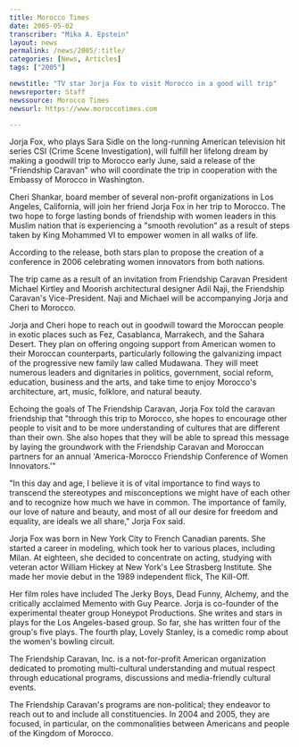 ```yaml
---
title: Morocco Times
date: 2005-05-02
transcriber: "Mika A. Epstein"
layout: news
permalink: /news/2005/:title/
categories: [News, Articles]
tags: ["2005"]

newstitle: "TV star Jorja Fox to visit Morocco in a good will trip"
newsreporter: Staff
newssource: Morocco Times
newsurl: https://www.moroccotimes.com

---
```

Jorja Fox, who plays Sara Sidle on the long-running American television hit series CSI (Crime Scene Investigation), will fulfill her lifelong dream by making a goodwill trip to Morocco early June, said a release of the "Friendship Caravan" who will coordinate the trip in cooperation with the Embassy of Morocco in Washington.

Cheri Shankar, board member of several non-profit organizations in Los Angeles, California, will join her friend Jorja Fox in her trip to Morocco. The two hope to forge lasting bonds of friendship with women leaders in this Muslim nation that is experiencing a "smooth revolution" as a result of steps taken by King Mohammed VI to empower women in all walks of life.

According to the release, both stars plan to propose the creation of a conference in 2006 celebrating women innovators from both nations.

The trip came as a result of an invitation from Friendship Caravan President Michael Kirtley and Moorish architectural designer Adil Naji, the Friendship Caravan's Vice-President. Naji and Michael will be accompanying Jorja and Cheri to Morocco.

Jorja and Cheri hope to reach out in goodwill toward the Moroccan people in exotic places such as Fez, Casablanca, Marrakech, and the Sahara Desert. They plan on offering ongoing support from American women to their Moroccan counterparts, particularly following the galvanizing impact of the progressive new family law called Mudawana. They will meet numerous leaders and dignitaries in politics, government, social reform, education, business and the arts, and take time to enjoy Morocco's architecture, art, music, folklore, and natural beauty.

Echoing the goals of The Friendship Caravan, Jorja Fox told the caravan friendship that "through this trip to Morocco, she hopes to encourage other people to visit and to be more understanding of cultures that are different than their own. She also hopes that they will be able to spread this message by laying the groundwork with the Friendship Caravan and Moroccan partners for an annual 'America-Morocco Friendship Conference of Women Innovators.'"

"In this day and age, I believe it is of vital importance to find ways to transcend the stereotypes and misconceptions we might have of each other and to recognize how much we have in common. The importance of family, our love of nature and beauty, and most of all our desire for freedom and equality, are ideals we all share," Jorja Fox said.

Jorja Fox was born in New York City to French Canadian parents. She started a career in modeling, which took her to various places, including Milan. At eighteen, she decided to concentrate on acting, studying with veteran actor William Hickey at New York's Lee Strasberg Institute. She made her movie debut in the 1989 independent flick, The Kill-Off.

Her film roles have included The Jerky Boys, Dead Funny, Alchemy, and the critically acclaimed Memento with Guy Pearce. Jorja is co-founder of the experimental theater group Honeypot Productions. She writes and stars in plays for the Los Angeles-based group. So far, she has written four of the group's five plays. The fourth play, Lovely Stanley, is a comedic romp about the women's bowling circuit.

The Friendship Caravan, Inc. is a not-for-profit American organization dedicated to promoting multi-cultural understanding and mutual respect through educational programs, discussions and media-friendly cultural events.

The Friendship Caravan's programs are non-political; they endeavor to reach out to and include all constituencies. In 2004 and 2005, they are focused, in particular, on the commonalities between Americans and people of the Kingdom of Morocco.
